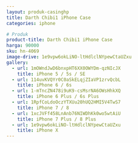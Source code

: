 ```yaml
---
layout: produk-casinghp
title: Darth Chibi1 iPhone Case
categories: iphone

# Produk
product-title: Darth Chibi1 iPhone Case
harga: 90000
sku: hn-4069
image-drive: 1e9vpw6okLiNO-ltHdlclNYpewCtaUZxu
gallery:
  - url: 1mOWndJwD6bnxpHT6XX0OWYDm-qzNIcJX
    title: iPhone 5 / 5s / SE
  - url: 114uvKVQYr0C0aSkELqjZIaVP1zrvQcbL
    title: iPhone 6 / 6s
  - url: 1-mTncZN478i9uK9-csMsrNA6OWsHhkXQ
    title: iPhone 6 Plus / 6s Plus
  - url: 1RpfCoLdoOczYTXUu20hUQ2HMI5V4TwS7
    title: iPhone 7 / 8
  - url: 1xcJVFf458LnAnb76NIWDhKk0wo5wtAiU
    title: iPhone 7 Plus / 8 Plus
  - url: 1e9vpw6okLiNO-ltHdlclNYpewCtaUZxu
    title: iPhone X
---
```

